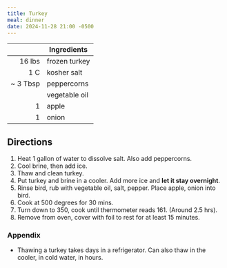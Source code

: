 ```yaml
---
title: Turkey
meal: dinner
date: 2024-11-28 21:00 -0500
---
```


|| Ingredients |
|-:|-|
16 lbs   | frozen turkey
1 C      | kosher salt
~ 3 Tbsp | peppercorns
         | vegetable oil
1        | apple
1        | onion

## Directions

1. Heat 1 gallon of water to dissolve salt. Also add peppercorns.
2. Cool brine, then add ice.
3. Thaw and clean turkey.
4. Put turkey and brine in a cooler. Add more ice and **let it stay overnight**.
5. Rinse bird, rub with vegetable oil, salt, pepper. Place apple, onion into bird.
6. Cook at 500 degrees for 30 mins.
7. Turn down to 350, cook until thermometer reads 161. (Around 2.5 hrs).
8. Remove from oven, cover with foil to rest for at least 15 minutes.

### Appendix

* Thawing a turkey takes days in a refrigerator. Can also thaw in the cooler, in cold water, in hours.
